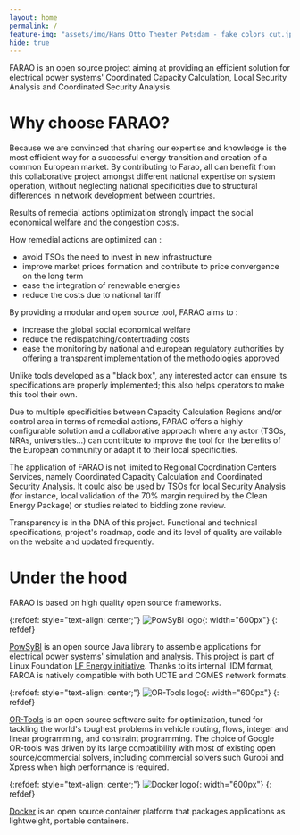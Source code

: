 ```yaml
---
layout: home
permalink: /
feature-img: "assets/img/Hans_Otto_Theater_Potsdam_-_fake_colors_cut.jpg"
hide: true
---
```


FARAO is an open source project aiming at providing an efficient solution for electrical power systems'
Coordinated Capacity Calculation, Local Security Analysis and Coordinated Security Analysis.

# Why choose FARAO?
Because we are convinced that sharing our expertise and knowledge is the most efficient way for 
a successful energy transition and creation of a common European market. By contributing to Farao, 
all can benefit from this collaborative project amongst different national expertise on system operation, 
without neglecting national specificities due to structural differences in network development between countries.

Results of remedial actions optimization strongly impact the social economical welfare and the congestion costs.

How remedial actions are optimized can :
- avoid TSOs the need to invest in new infrastructure
- improve market prices formation and contribute to price convergence on the long term
- ease the integration of renewable energies
- reduce the costs due to national tariff

By providing a modular and open source tool, FARAO aims to :
- increase the global social economical welfare
- reduce the redispatching/contertrading costs
- ease the monitoring by national and european regulatory authorities by offering a transparent implementation 
of the methodologies approved

Unlike tools developed as a "black box", any interested actor can ensure its specifications are properly implemented; 
this also helps operators to make this tool their own.

Due to multiple specificities between Capacity Calculation Regions and/or control area in terms of remedial actions, 
FARAO offers a highly configurable solution and a collaborative approach where any actor (TSOs, NRAs, universities...)
can contribute to improve the tool for the benefits of the European community or adapt it to their local specificities.

The application of FARAO is not limited to Regional Coordination Centers Services, namely Coordinated Capacity 
Calculation and Coordinated Security Analysis. It could also be used by TSOs for local Security Analysis (for instance, 
local validation of the 70% margin required by the Clean Energy Package) or studies related to bidding zone review.

Transparency is in the DNA of this project. Functional and technical specifications, project's roadmap, code and its 
level of quality are vailable on the website and updated frequently.

# Under the hood
FARAO is based on high quality open source frameworks.

{:refdef: style="text-align: center;"}
![PowSyBl logo](../assets/img/logos/logo_lfe_powsybl.svg){: width="600px"}
{: refdef}

[PowSyBl](https://www.powsybl.org/) is an open source Java library to assemble applications
for electrical power systems' simulation and analysis. This project is part of Linux Foundation
[LF Energy initiative](https://www.lfenergy.org/). Thanks to its internal IIDM format, FAROA is 
natively compatible with both UCTE and CGMES network formats.


{:refdef: style="text-align: center;"}
![OR-Tools logo](../assets/img/logos/DuoN35ZXgAAKzC_.jpg){: width="600px"}
{: refdef}

[OR-Tools](https://developers.google.com/optimization) is an open source software suite for
optimization, tuned for tackling the world's toughest problems in vehicle routing, flows,
integer and linear programming, and constraint programming. 
The choice of Google OR-tools was driven by its large compatibility with most of existing open source/commercial solvers,
including commercial solvers such Gurobi and Xpress when high performance is required.

{:refdef: style="text-align: center;"}
![Docker logo](../assets/img/logos/horizontal-logo-monochromatic-white.png){: width="600px"}
{: refdef}

[Docker](http://www.docker.com) is an open source container platform that packages applications as
lightweight, portable containers. 

